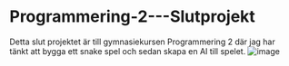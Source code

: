 # Programmering-2---Slutprojekt
Detta slut projektet är till gymnasiekursen Programmering 2 där jag har tänkt att bygga ett snake spel och sedan skapa en AI till spelet.
![image](https://user-images.githubusercontent.com/92081333/195699642-3a10f3ce-f23a-4430-b88b-4cb5bab32dd4.png)
